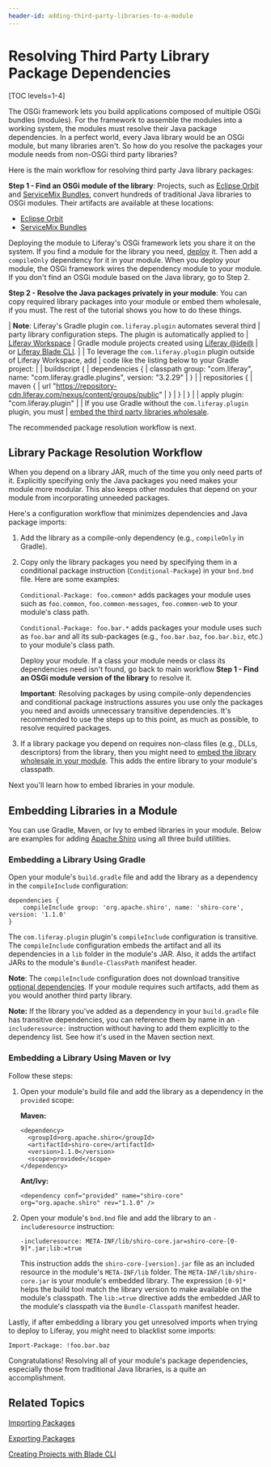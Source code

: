 ```yaml
---
header-id: adding-third-party-libraries-to-a-module
---
```


# Resolving Third Party Library Package Dependencies

[TOC levels=1-4]

The OSGi framework lets you build applications composed of multiple OSGi bundles
(modules). For the framework to assemble the modules into a working system, the
modules must resolve their Java package dependencies. In a perfect world, every
Java library would be an OSGi module, but many libraries aren't. So how do you
resolve the packages your module needs from non-OSGi third party libraries?

Here is the main workflow for resolving third party Java library packages:

**Step 1 - Find an OSGi module of the library**: Projects, such as [Eclipse Orbit](https://www.eclipse.org/orbit/)
and [ServiceMix Bundles](https://servicemix.apache.org/developers/source/bundles-source.html), 
convert hundreds of traditional Java libraries to OSGi modules. Their artifacts
are available at these locations:

- [Eclipse Orbit](https://download.eclipse.org/tools/orbit/downloads/drops/R20170919201930/)
- [ServiceMix Bundles](https://mvnrepository.com/artifact/org.apache.servicemix.bundles)

Deploying the module to Liferay's OSGi framework lets you share it on the
system. If you find a module for the library you need,
[deploy](/docs/7-1/tutorials/-/knowledge_base/t/starting-module-development#building-and-deploying-a-module)
it. Then add a `compileOnly` dependency for it in your module. When you deploy
your module, the OSGi framework wires the dependency module to your module. If
you don't find an OSGi module based on the Java library, go to Step 2. 

**Step 2 - Resolve the Java packages privately in your module**: You can copy
required library packages into your module or embed them wholesale, if you
must. The rest of the tutorial shows you how to do these things. 

| **Note**: Liferay's Gradle plugin `com.liferay.plugin` automates several third
| party library configuration steps. The plugin is automatically applied to
| [Liferay Workspace](/docs/7-1/tutorials/-/knowledge_base/t/liferay-workspace)
| Gradle module projects created using [Liferay @ide@](/docs/7-1/tutorials/-/knowledge_base/t/liferay-ide)
| or [Liferay Blade CLI](/docs/7-1/tutorials/-/knowledge_base/t/blade-cli).
| 
| To leverage the `com.liferay.plugin` plugin outside of Liferay Workspace, add
| code like the listing below to your Gradle project:
| 
|     buildscript {
|         dependencies {
|             classpath group: "com.liferay", name: "com.liferay.gradle.plugins", version: "3.2.29"
|         }
| 
|         repositories {
|             maven {
|                 url "https://repository-cdn.liferay.com/nexus/content/groups/public"
|             }
|         }
|     }
| 
|     apply plugin: "com.liferay.plugin"
| 
| If you use Gradle without the `com.liferay.plugin` plugin, you must
| [embed the third party libraries wholesale](#embedding-libraries-using-gradle).

The recommended package resolution workflow is next. 

## Library Package Resolution Workflow

When you depend on a library JAR, much of the time you only need parts of it.
Explicitly specifying only the Java packages you need makes your module more
modular. This also keeps other modules that depend on your module from
incorporating unneeded packages. 

Here's a configuration workflow that minimizes dependencies and Java package
imports:

1.  Add the library as a compile-only dependency (e.g., `compileOnly` in
    Gradle).

2.  Copy only the library packages you need by specifying them in a conditional
    package instruction (`Conditional-Package`) in your `bnd.bnd` file. Here are
    some examples:

    `Conditional-Package: foo.common*` adds packages your module uses such as
    `foo.common`, `foo.common-messages`, `foo.common-web` to your module's class
    path.

    `Conditional-Package: foo.bar.*` adds packages your module uses such as
    `foo.bar` and all its sub-packages (e.g., `foo.bar.baz`, `foo.bar.biz`,
    etc.) to your module's class path.

    Deploy your module. If a class your module needs or class its dependencies
    need isn't found, go back to main workflow **Step 1 - Find an OSGi module
    version of the library** to resolve it. 

    **Important**: Resolving packages by using compile-only dependencies and
    conditional package instructions assures you use only the packages you need
    and avoids unnecessary transitive dependencies. It's recommended to use the
    steps up to this point, as much as possible, to resolve required packages.  

3.  If a library package you depend on requires non-class files (e.g., DLLs,
    descriptors) from the library, then you might need to
    [embed the library wholesale in your module](#embedding-libraries-in-a-module).
    This adds the entire library to your module's classpath.

Next you'll learn how to embed libraries in your module. 

## Embedding Libraries in a Module

You can use Gradle, Maven, or Ivy to embed libraries in your module. Below are
examples for adding [Apache Shiro](https://shiro.apache.org) using all three
build utilities. 

### Embedding a Library Using Gradle

Open your module's `build.gradle` file and add the library as a dependency in
the `compileInclude` configuration:

    dependencies {
        compileInclude group: 'org.apache.shiro', name: 'shiro-core', version: '1.1.0'
    }

The `com.liferay.plugin` plugin's `compileInclude` configuration is transitive.
The `compileInclude` configuration embeds the artifact and all its dependencies
in a `lib` folder in the module's JAR. Also, it adds the artifact JARs to the
module's `Bundle-ClassPath` manifest header. 

**Note**: The `compileInclude` configuration does not download transitive
[optional dependencies](https://maven.apache.org/guides/introduction/introduction-to-optional-and-excludes-dependencies.html).
If your module requires such artifacts, add them as you would another third party library.

**Note:** If the library you've added as a dependency in your `build.gradle`
file has transitive dependencies, you can reference them by name in an
`-includeresource:` instruction without having to add them explicitly to the
dependency list. See how it's used in the Maven section next. 

### Embedding a Library Using Maven or Ivy

Follow these steps:

1.  Open your module's build file and add the library as a dependency in the
    `provided` scope:

    **Maven:**

        <dependency>
          <groupId>org.apache.shiro</groupId>
          <artifactId>shiro-core</artifactId>
          <version>1.1.0</version>
          <scope>provided</scope>
        </dependency>

    **Ant/Ivy:**

        <dependency conf="provided" name="shiro-core" org="org.apache.shiro" rev="1.1.0" />

2.  Open your module's `bnd.bnd` file and add the library to an
    `-includeresource` instruction: 

        -includeresource: META-INF/lib/shiro-core.jar=shiro-core-[0-9]*.jar;lib:=true

    This instruction adds the `shiro-core-[version].jar` file as an included
    resource in the module's `META-INF/lib` folder. The
    `META-INF/lib/shiro-core.jar` is your module's embedded library. The
    expression `[0-9]*` helps the build tool match the library version 
    to make available on the module's classpath. The `lib:=true` directive adds
    the embedded JAR to the module's classpath via the `Bundle-Classpath`
    manifest header.

Lastly, if after embedding a library you get unresolved imports when trying to
deploy to Liferay, you might need to blacklist some imports: 
    
`Import-Package: !foo.bar.baz`

Congratulations! Resolving all of your module's package dependencies, especially
those from traditional Java libraries, is a quite an accomplishment. 

## Related Topics

[Importing Packages](/docs/7-1/tutorials/-/knowledge_base/t/importing-packages)

[Exporting Packages](/docs/7-1/tutorials/-/knowledge_base/t/exporting-packages)

[Creating Projects with Blade CLI](/docs/7-1/tutorials/-/knowledge_base/t/creating-projects-with-blade-cli)
